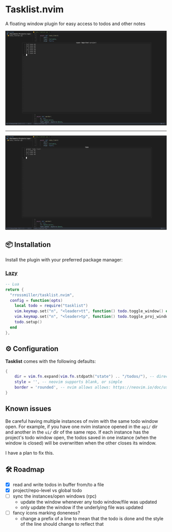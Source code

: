 # Tasklist.nvim
A floating window plugin for easy access to todos and other notes

<img src="assets/prj-todos.png" alt="project todos" width="800"/>

---

<img src="assets/glbl-todos.png" alt="global todos" width="800"/>

## 📦 Installation

Install the plugin with your preferred package manager:

### [Lazy](https://github.com/folke/lazy.nvim)

```lua
-- Lua
return {
  "rrossmiller/tasklist.nvim",
  config = function(opts)
    local todo = require("tasklist")
    vim.keymap.set("n", "<leader>tt", function() todo.toggle_window() end, { desc = 'Open global TODOs window' })
    vim.keymap.set("n", "<leader>tp", function() todo.toggle_proj_window() end, { desc = 'Open project TODOs window' })
    todo.setup()
  end
},
```


## ⚙️  Configuration

**Tasklist** comes with the following defaults:
```lua
{
    dir = vim.fn.expand(vim.fn.stdpath("state") .. "/todos/"), -- directory where todo files are saved. ~/.local/store/nvim/todos/
    style = '', -- neovim supports blank, or simple
    border = 'rounded', -- nvim allows allows: https://neovim.io/doc/user/api.html#api-win_config:~:text=%27winhighlight%27.-,border
}
```


## Known issues
Be careful having multiple instances of nvim with the same todo window open. For example, if you have one nvim instance opened in the `api/` dir 
and another in the `ui/` dir of the same repo. If each instance has the project's todo window open, the todos saved in one instance (when the
window is closed) will be overwritten when the other closes its window.

I have a plan to fix this.

## 🛠️ Roadmap
- [x] read and write todos in buffer from/to a file
- [x] project/repo-level vs global todo 
- [ ] sync the instances/open windows (rpc)
  - update the window whenever any todo window/file was updated
  - only update the window if the underlying file was updated
- [ ] fancy icons marking doneness?
    - change a prefix of a line to mean that the todo is done and the style of the line should change to reflect that
